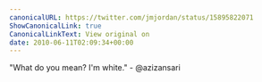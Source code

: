 ```yaml
---
canonicalURL: https://twitter.com/jmjordan/status/15895822071
ShowCanonicalLink: true
CanonicalLinkText: View original on
date: 2010-06-11T02:09:34+00:00
---
```

"What do you mean? I'm white." - @azizansari